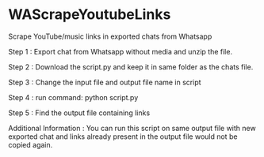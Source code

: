 # WAScrapeYoutubeLinks
Scrape YouTube/music links in exported chats from Whatsapp


Step 1 :
Export chat from Whatsapp without media and unzip the file.

Step 2 :
Download the script.py and keep it in same folder as the chats file.

Step 3 :
Change the input file and output file name in script 

Step 4 : 
run command: python script.py

Step 5 :
Find the output file containing links

Additional Information : 
You can run this script on same output file with new exported chat and links already present in the output file would not be copied again.
